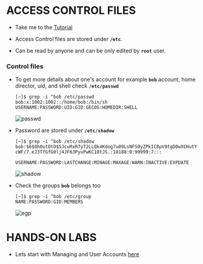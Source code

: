# ACCESS CONTROL FILES

  - Take me to the [Tutorial](https://kodekloud.com/topic/access-control-files/)
  
  - Access Control files are stored under **`/etc`**.
  - Can be read by anyone and can be only edited by **`root`** user.


  ### Control files

  - To get more details about one's account for example **`bob`** account, home director, uid, and shell check **`/etc/passwd`** 

    ```
    [~]$ grep -i ^bob /etc/passwd
    bob:x:1002:1002::/home/bob:/bin/sh
    USERNAME:PASSWORD:UID:GID:GECOS:HOMEDIR:SHELL
    ```
   
    ![passwd](../../images//passwd.PNG)

  - Password are stored under **`/etc/shadow`**

    ```
    [~]$ grep -i ^bob /etc/shadow
    bob:$6$0h0utOtO$5JcuRxR7y72LLQk4Kdog7u09LsNFS0yZPkIC8pV9tgD0wXCHutY
    cWF/7.eJ3TfGfG0lj4JF63PyuPwKC18tJS.:18188:0:99999:7:::

    USERNAME:PASSWORD:LASTCHANGE:MINAGE:MAXAGE:WARN:INACTIVE:EXPDATE
    ```

    ![shadow](../../images//shadow.PNG)

  - Check the groups **`bob`** belongs too

    ```
    [~]$ grep -i ^bob /etc/group
    NAME:PASSWORD:GID:MEMBERS
    ```

    ![egp](../../images//egp.PNG)

# HANDS-ON LABS

  - Lets start with Managing and User Accounts [here](https://kodekloud.com/courses/the-linux-basics-course/lectures/17074503)

